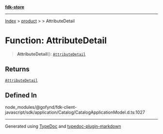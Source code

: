 [**fdk-store**](../../../README.md)
***

[Index](../../../API.md) > [product](../../README.md) > [<internal>](../README.md) > AttributeDetail

# Function: AttributeDetail

> **AttributeDetail**(): [`AttributeDetail`](../type-aliases/type-alias.AttributeDetail.md)

## Returns

[`AttributeDetail`](../type-aliases/type-alias.AttributeDetail.md)

## Defined In

node\_modules/@gofynd/fdk-client-javascript/sdk/application/Catalog/CatalogApplicationModel.d.ts:1027

***
Generated using [TypeDoc](https://typedoc.org/) and [typedoc-plugin-markdown](https://www.npmjs.com/package/typedoc-plugin-markdown)
